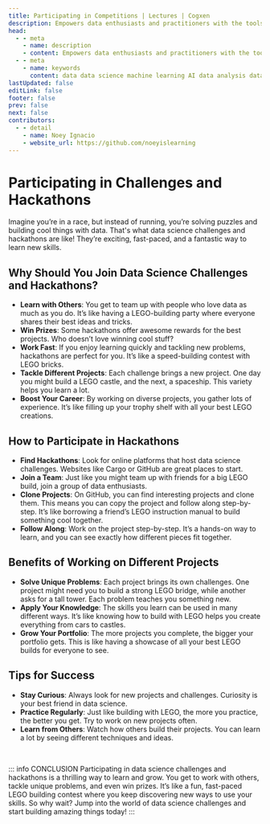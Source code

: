 ```yaml
---
title: Participating in Competitions | Lectures | Cogxen
description: Empowers data enthusiasts and practitioners with the tools and knowledge to unlock the potential of data.
head:
  - - meta
    - name: description
    - content: Empowers data enthusiasts and practitioners with the tools and knowledge to unlock the potential of data.
  - - meta
    - name: keywords
      content: data data science machine learning AI data analysis data-driven data enthusiasts data practitioners
lastUpdated: false
editLink: false
footer: false
prev: false
next: false
contributors:
  - - detail
    - name: Noey Ignacio
    - website_url: https://github.com/noeyislearning
---
```


# Participating in Challenges and Hackathons

Imagine you’re in a race, but instead of running, you’re solving puzzles and building cool things with data. That's what data science challenges and hackathons are like! They’re exciting, fast-paced, and a fantastic way to learn new skills.

## Why Should You Join Data Science Challenges and Hackathons?

- **Learn with Others**: You get to team up with people who love data as much as you do. It’s like having a LEGO-building party where everyone shares their best ideas and tricks.
- **Win Prizes**: Some hackathons offer awesome rewards for the best projects. Who doesn’t love winning cool stuff?
- **Work Fast**: If you enjoy learning quickly and tackling new problems, hackathons are perfect for you. It’s like a speed-building contest with LEGO bricks.
- **Tackle Different Projects**: Each challenge brings a new project. One day you might build a LEGO castle, and the next, a spaceship. This variety helps you learn a lot.
- **Boost Your Career**: By working on diverse projects, you gather lots of experience. It’s like filling up your trophy shelf with all your best LEGO creations.

## How to Participate in Hackathons

- **Find Hackathons**: Look for online platforms that host data science challenges. Websites like Cargo or GitHub are great places to start.
- **Join a Team**: Just like you might team up with friends for a big LEGO build, join a group of data enthusiasts.
- **Clone Projects**: On GitHub, you can find interesting projects and clone them. This means you can copy the project and follow along step-by-step. It’s like borrowing a friend’s LEGO instruction manual to build something cool together.
- **Follow Along**: Work on the project step-by-step. It’s a hands-on way to learn, and you can see exactly how different pieces fit together.

## Benefits of Working on Different Projects

- **Solve Unique Problems**: Each project brings its own challenges. One project might need you to build a strong LEGO bridge, while another asks for a tall tower. Each problem teaches you something new.
- **Apply Your Knowledge**: The skills you learn can be used in many different ways. It’s like knowing how to build with LEGO helps you create everything from cars to castles.
- **Grow Your Portfolio**: The more projects you complete, the bigger your portfolio gets. This is like having a showcase of all your best LEGO builds for everyone to see.

## Tips for Success

- **Stay Curious**: Always look for new projects and challenges. Curiosity is your best friend in data science.
- **Practice Regularly**: Just like building with LEGO, the more you practice, the better you get. Try to work on new projects often.
- **Learn from Others**: Watch how others build their projects. You can learn a lot by seeing different techniques and ideas.

<br />

::: info CONCLUSION
Participating in data science challenges and hackathons is a thrilling way to learn and grow. You get to work with others, tackle unique problems, and even win prizes. It’s like a fun, fast-paced LEGO building contest where you keep discovering new ways to use your skills. So why wait? Jump into the world of data science challenges and start building amazing things today!
:::
